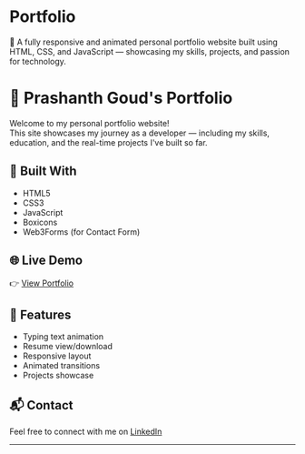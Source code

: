 # Portfolio
🚀 A fully responsive and animated personal portfolio website built using HTML, CSS, and JavaScript — showcasing my skills, projects, and passion for technology.
# 💼 Prashanth Goud's Portfolio

Welcome to my personal portfolio website!  
This site showcases my journey as a developer — including my skills, education, and the real-time projects I've built so far.

## 🚀 Built With
- HTML5
- CSS3
- JavaScript
- Boxicons
- Web3Forms (for Contact Form)

## 🌐 Live Demo
👉 [View Portfolio](https://Prashanthgoud15.github.io/gprashanth-portfolio/)

## 📸 Features
- Typing text animation
- Resume view/download
- Responsive layout
- Animated transitions
- Projects showcase

## 📬 Contact
Feel free to connect with me on [LinkedIn](https://www.linkedin.com/in/prashanth-goud-372485294)

---

